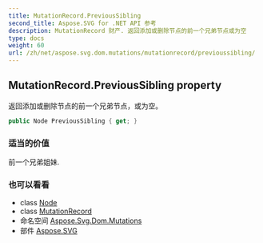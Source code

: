 ```yaml
---
title: MutationRecord.PreviousSibling
second_title: Aspose.SVG for .NET API 参考
description: MutationRecord 财产. 返回添加或删除节点的前一个兄弟节点或为空
type: docs
weight: 60
url: /zh/net/aspose.svg.dom.mutations/mutationrecord/previoussibling/
---
```

## MutationRecord.PreviousSibling property

返回添加或删除节点的前一个兄弟节点，或为空。

```csharp
public Node PreviousSibling { get; }
```

### 适当的价值

前一个兄弟姐妹.

### 也可以看看

* class [Node](../../../aspose.svg.dom/node/)
* class [MutationRecord](../)
* 命名空间 [Aspose.Svg.Dom.Mutations](../../mutationrecord/)
* 部件 [Aspose.SVG](../../../)


